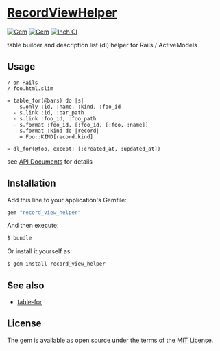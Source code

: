 # [RecordViewHelper](https://github.com/Narazaka/record_view_helper)

[![Gem](https://img.shields.io/gem/v/record_view_helper.svg)](https://rubygems.org/gems/record_view_helper)
[![Gem](https://img.shields.io/gem/dtv/record_view_helper.svg)](https://rubygems.org/gems/record_view_helper)
[![Inch CI](http://inch-ci.org/github/Narazaka/record_view_helper.svg)](http://inch-ci.org/github/Narazaka/record_view_helper)

table builder and description list (dl) helper for Rails / ActiveModels

## Usage

```slim
/ on Rails
/ foo.html.slim

= table_for(@bars) do |s|
  - s.only :id, :name, :kind, :foo_id
  - s.link :id, :bar_path
  - s.link :foo_id, :foo_path
  - s.format :foo_id, [:foo_id, [:foo, :name]]
  - s.format :kind do |record|
    = Foo::KIND[record.kind]

= dl_for(@foo, except: [:created_at, :updated_at])
```

see [API Documents](http://www.rubydoc.info/gems/record_view_helper) for details

## Installation
Add this line to your application's Gemfile:

```ruby
gem "record_view_helper"
```

And then execute:
```bash
$ bundle
```

Or install it yourself as:
```bash
$ gem install record_view_helper
```

## See also

- [table-for](https://github.com/hunterae/table-for)

## License
The gem is available as open source under the terms of the [MIT License](https://narazaka.net/license/MIT?2017).
